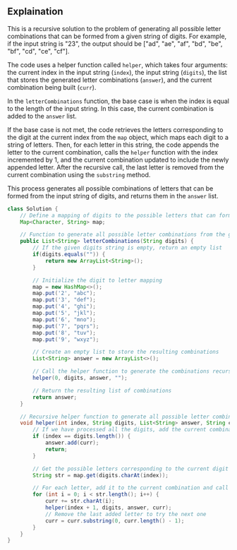 ## Explaination
This is a recursive solution to the problem of generating all possible letter combinations that can be formed from a given string of digits. For example, if the input string is "23", the output should be ["ad", "ae", "af", "bd", "be", "bf", "cd", "ce", "cf"].

The code uses a helper function called `helper`, which takes four arguments: the current index in the input string (`index`), the input string (`digits`), the list that stores the generated letter combinations (`answer`), and the current combination being built (`curr`).

In the `letterCombinations` function, the base case is when the index is equal to the length of the input string. In this case, the current combination is added to the `answer` list.

If the base case is not met, the code retrieves the letters corresponding to the digit at the current index from the `map` object, which maps each digit to a string of letters. Then, for each letter in this string, the code appends the letter to the current combination, calls the `helper` function with the index incremented by 1, and the current combination updated to include the newly appended letter. After the recursive call, the last letter is removed from the current combination using the `substring` method.

This process generates all possible combinations of letters that can be formed from the input string of digits, and returns them in the `answer` list.

```java
class Solution {
    // Define a mapping of digits to the possible letters that can form a combination
    Map<Character, String> map;

    // Function to generate all possible letter combinations from the given digits
    public List<String> letterCombinations(String digits) {
        // If the given digits string is empty, return an empty list
        if(digits.equals("")) {
            return new ArrayList<String>(); 
        }

        // Initialize the digit to letter mapping
        map = new HashMap<>();
        map.put('2', "abc");
        map.put('3', "def");
        map.put('4', "ghi");
        map.put('5', "jkl");
        map.put('6', "mno");
        map.put('7', "pqrs");
        map.put('8', "tuv");
        map.put('9', "wxyz");

        // Create an empty list to store the resulting combinations
        List<String> answer = new ArrayList<>();

        // Call the helper function to generate the combinations recursively
        helper(0, digits, answer, "");

        // Return the resulting list of combinations
        return answer;
    }

    // Recursive helper function to generate all possible letter combinations
    void helper(int index, String digits, List<String> answer, String curr) {
        // If we have processed all the digits, add the current combination to the result and return
        if (index == digits.length()) {
            answer.add(curr);
            return;
        }

        // Get the possible letters corresponding to the current digit
        String str = map.get(digits.charAt(index));

        // For each letter, add it to the current combination and call the helper function recursively
        for (int i = 0; i < str.length(); i++) {
            curr += str.charAt(i);
            helper(index + 1, digits, answer, curr);
            // Remove the last added letter to try the next one
            curr = curr.substring(0, curr.length() - 1);
        }
    }
}
```
